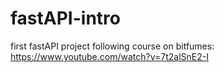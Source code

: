 # fastAPI-intro
first fastAPI project following course on bitfumes: https://www.youtube.com/watch?v=7t2alSnE2-I
